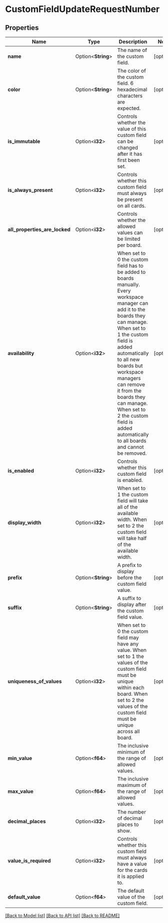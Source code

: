# CustomFieldUpdateRequestNumber

## Properties

Name | Type | Description | Notes
------------ | ------------- | ------------- | -------------
**name** | Option<**String**> | The name of the custom field. | [optional]
**color** | Option<**String**> | The color of the custom field. 6 hexadecimal characters are expected. | [optional]
**is_immutable** | Option<**i32**> | Controls whether the value of this custom field can be changed after it has first been set. | [optional]
**is_always_present** | Option<**i32**> | Controls whether this custom field must always be present on all cards. | [optional]
**all_properties_are_locked** | Option<**i32**> | Controls whether the allowed values can be limited per board. | [optional]
**availability** | Option<**i32**> | When set to 0 the custom field has to be added to boards manually. Every workspace manager can add it to the boards they can manage. When set to 1 the custom field is added automatically to all new boards but workspace managers can remove it from the boards they can manage. When set to 2 the custom field is added automatically to all boards and cannot be removed. | [optional]
**is_enabled** | Option<**i32**> | Controls whether this custom field is enabled. | [optional]
**display_width** | Option<**i32**> | When set to 1 the custom field will take all of the available width. When set to 2 the custom field will take half of the available width. | [optional]
**prefix** | Option<**String**> | A prefix to display before the custom field value. | [optional]
**suffix** | Option<**String**> | A suffix to display after the custom field value. | [optional]
**uniqueness_of_values** | Option<**i32**> | When set to 0 the custom field may have any value. When set to 1 the values of the custom field must be unique within each board. When set to 2 the values of the custom field must be unique across all board. | [optional]
**min_value** | Option<**f64**> | The inclusive minimum of the range of allowed values. | [optional]
**max_value** | Option<**f64**> | The inclusive maximum of the range of allowed values. | [optional]
**decimal_places** | Option<**i32**> | The number of decimal places to show. | [optional]
**value_is_required** | Option<**i32**> | Controls whether this custom field must always have a value for the cards it is applied to. | [optional]
**default_value** | Option<**f64**> | The default value of the custom field. | [optional]

[[Back to Model list]](../README.md#documentation-for-models) [[Back to API list]](../README.md#documentation-for-api-endpoints) [[Back to README]](../README.md)


